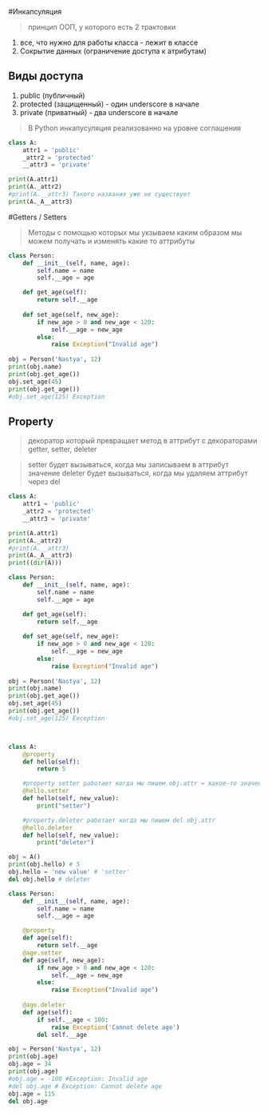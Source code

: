 #Инкапсуляция
> принцип ООП, у которого есть 2 трактовки
1. все, что нужно для работы класса - лежит в классе
2. Сокрытие данных (ограничение доступа к атрибутам)

## Виды доступа
1. public (публичный)
2. protected (защищенный) - один underscore в начале
3. private (приватный) - два underscore в начале

> В Python инкапусуляция реализованно на уровне соглашения
```py
class A:
    attr1 = 'public'
    _attr2 = 'protected'
    __attr3 = 'private'

print(A.attr1)
print(A._attr2)
#print(A.__attr3) Такого названия уже не существует
print(A._A__attr3)
```


#Getters / Setters
> Методы с помощью которых мы укзываем каким образом мы можем получать и изменять какие то аттрибуты

```py
class Person:
    def __init__(self, name, age):
        self.name = name
        self.__age = age

    def get_age(self):
        return self.__age
    
    def set_age(self, new_age):
        if new_age > 0 and new_age < 120:
            self.__age = new_age
        else:
            raise Exception("Invalid age")
    
obj = Person('Nastya', 12)
print(obj.name)
print(obj.get_age())   
obj.set_age(45)
print(obj.get_age())
#obj.set_age(125) Exception
```


## Property
> декоратор который превращает метод в аттрибут с декораторами getter, setter, deleter

> setter будет вызываться, когда мы записываем в аттрибут значение
> deleter будет вызываться, когда мы удаляем аттрибут через del

```py
class A:
    attr1 = 'public'
    _attr2 = 'protected'
    __attr3 = 'private'

print(A.attr1)
print(A._attr2)
#print(A.__attr3)
print(A._A__attr3)
print((dir(A)))

class Person:
    def __init__(self, name, age):
        self.name = name
        self.__age = age

    def get_age(self):
        return self.__age
    
    def set_age(self, new_age):
        if new_age > 0 and new_age < 120:
            self.__age = new_age
        else:
            raise Exception("Invalid age")
    
obj = Person('Nastya', 12)
print(obj.name)
print(obj.get_age())   
obj.set_age(45)
print(obj.get_age())
#obj.set_age(125) Exception



class A:
    @property
    def hello(self):
        return 5

    #property setter работает когда мы пишем obj.attr = какое-то значение
    @hello.setter
    def hello(self, new_value):
        print("setter")

    #property.deleter работает когда мы пишем del obj.attr   
    @hello.deleter
    def hello(self, new_value):
        print("deleter")

obj = A()
print(obj.hello) # 5
obj.hello = 'new value' # 'setter'
del obj.hello # deleter
```

```py
class Person:
    def __init__(self, name, age):
        self.name = name
        self.__age = age

    @property
    def age(self):
        return self.__age
    @age.setter
    def age(self, new_age):
        if new_age > 0 and new_age < 120:
            self.__age = new_age
        else:
            raise Exception("Invalid age")
        
    @age.deleter
    def age(self):
        if self.__age < 100:
            raise Exception('Cannot delete age')
        del self.__age

obj = Person('Nastya', 12)
print(obj.age)
obj.age = 34
print(obj.age)
#obj.age = -100 #Exception: Invalid age
#del obj.age # Exception: Cannot delete age
obj.age = 115
del obj.age
```
